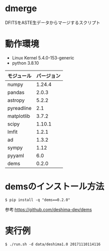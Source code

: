 # dmerge
DFITSをASTE生データからマージするスクリプト

# 動作環境
 - Linux Kernel 5.4.0-153-generic
 - python 3.8.10

| モジュール   | バージョン|
|--------------|-----------|
| numpy        | 1.24.4    |
| pandas       | 2.0.3     |
| astropy      | 5.2.2     |
| pyreadline   | 2.1       |
| matplotlib   | 3.7.2     |
| scipy        | 1.10.1    |
| lmfit        | 1.2.1     |
| ad           | 1.3.2     |
| sympy        | 1.12      |
| pyyaml       | 6.0       |
| dems         | 0.2.0     |

# demsのインストール方法

```
$ pip install -q "dems==0.2.0"
```

参考:https://github.com/deshima-dev/dems

# 実行例

```
$ ./run.sh -d data/deshima1.0 20171110114116
```
